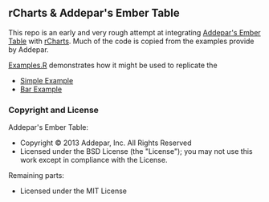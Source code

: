 ## rCharts & Addepar's Ember Table

This repo is an early and very rough attempt at integrating [Addepar's Ember Table](http://addepar.github.io/#/ember-table/overview) with [rCharts](http://rCharts.io).  Much of the code is copied from the examples provide by Addepar.

[Examples.R](https://github.com/timelyportfolio/rCharts_addepar_ember/blob/gh-pages/examples.R) demonstrates how it might be used to replicate the
  - [Simple Example](http://timelyportfolio.github.io/rCharts_addepar_ember/simpleexample.html)
  - [Bar Example](http://timelyportfolio.github.io/rCharts_addepar_ember/barexample.html)


### Copyright and License
Addepar's Ember Table:
 - Copyright © 2013 Addepar, Inc. All Rights Reserved
 - Licensed under the BSD License (the "License"); you may not use this work except in compliance with the License.

Remaining parts:
 - Licensed under the MIT License

